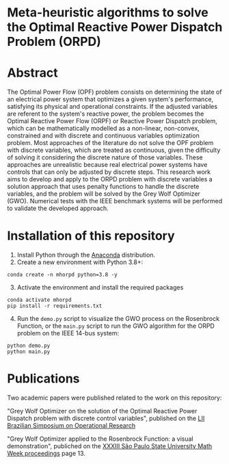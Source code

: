 # Meta-heuristic algorithms to solve the Optimal Reactive Power Dispatch Problem (ORPD)

# Abstract

The Optimal Power Flow (OPF) problem consists on determining the state of an electrical power system that optimizes a given system's performance, satisfying its physical and operational constraints. If the adjusted variables are referent to the system's reactive power, the problem becomes the Optimal Reactive Power Flow (ORPF) or Reactive Power Dispatch problem, which can be mathematically modelled as a non-linear, non-convex, constrained and with discrete and continuous variables optimization problem. Most approaches of the literature do not solve the OPF problem with discrete variables, which are treated as continuous, given the difficulty of solving it considering the discrete nature of those variables. These approaches are unrealistic because real electrical power systems have controls that can only be adjusted by discrete steps. This research work aims to develop and apply to the ORPD problem with discrete variables a solution approach that uses penalty functions to handle the discrete variables, and the problem will be solved by the Grey Wolf Optimizer (GWO). Numerical tests with the IEEE benchmark systems will be performed to validate the developed approach.

# Installation of this repository

1. Install Python through the [Anaconda](https://www.anaconda.com/) distribution.
2. Create a new environment with Python 3.8+:
~~~
conda create -n mhorpd python=3.8 -y
~~~
3. Activate the environment and install the required packages
~~~
conda activate mhorpd
pip install -r requirements.txt
~~~
4. Run the `demo.py` script to visualize the GWO process on the Rosenbrock Function, or the `main.py` script to run the GWO algorithm for the ORPD problem on the IEEE 14-bus system:
~~~
python demo.py
python main.py
~~~

# Publications

Two academic papers were published related to the work on this repository:

"Grey Wolf Optimizer on the solution of the Optimal Reactive Power Dispatch problem with discrete control variables", published on the [LII Brazilian Simposium on Operational Research](https://proceedings.science/sbpo-2020/papers/algoritmo-grey-wolf-optimizer-na-resolucao-do-problema-de-fluxo-de-potencia-otimo-reativo-com-variaveis-de-controle-disc)

"Grey Wolf Optimizer applied to the Rosenbrock Function: a visual demonstration", publiched on the [XXXIII São Paulo State University Math Week proceedings](https://www.fc.unesp.br/Home/Departamentos/Matematica/semanadalicenciatura/caderno-selmat_2020-1.pdf) page 13. 